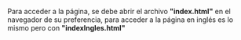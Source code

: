 Para acceder a la página, se debe abrir el archivo **"index.html"** en el navegador de su preferencia, para acceder a la página en inglés es lo mismo pero con **"indexIngles.html"**
